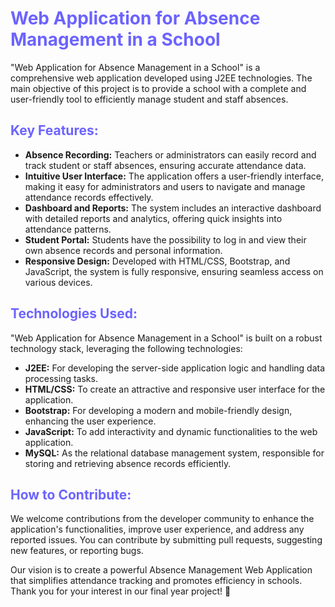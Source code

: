 <h1 style="color:#6c63ff;"> Web Application for Absence Management in a School</h1>

<p>
    "Web Application for Absence Management in a School" is a comprehensive web application developed using J2EE technologies. The main objective of this project is to provide a school with a complete and user-friendly tool to efficiently manage student and staff absences.
</p>

<h2 style="color:#6c63ff;">Key Features:</h2>
<ul>
    <li><strong>Absence Recording:</strong> Teachers or administrators can easily record and track student or staff absences, ensuring accurate attendance data.</li>
    <li><strong>Intuitive User Interface:</strong> The application offers a user-friendly interface, making it easy for administrators and users to navigate and manage attendance records effectively.</li>
    <li><strong>Dashboard and Reports:</strong> The system includes an interactive dashboard with detailed reports and analytics, offering quick insights into attendance patterns.</li>
    <li><strong>Student Portal:</strong> Students have the possibility to log in and view their own absence records and personal information.</li>
    <li><strong>Responsive Design:</strong> Developed with HTML/CSS, Bootstrap, and JavaScript, the system is fully responsive, ensuring seamless access on various devices.</li>
</ul>

<h2 style="color:#6c63ff;">Technologies Used:</h2>
<p>
     "Web Application for Absence Management in a School" is built on a robust technology stack, leveraging the following technologies:
</p>
<ul>
    <li><strong>J2EE:</strong> For developing the server-side application logic and handling data processing tasks.</li>
    <li><strong>HTML/CSS:</strong> To create an attractive and responsive user interface for the application.</li>
    <li><strong>Bootstrap:</strong> For developing a modern and mobile-friendly design, enhancing the user experience.</li>
    <li><strong>JavaScript:</strong> To add interactivity and dynamic functionalities to the web application.</li>
    <li><strong>MySQL:</strong> As the relational database management system, responsible for storing and retrieving absence records efficiently.</li>
</ul>

<h2 style="color:#6c63ff;">How to Contribute:</h2>
<p>
    We welcome contributions from the developer community to enhance the application's functionalities, improve user experience, and address any reported issues. You can contribute by submitting pull requests, suggesting new features, or reporting bugs.
</p>

<p>
    Our vision is to create a powerful Absence Management Web Application that simplifies attendance tracking and promotes efficiency in schools. Thank you for your interest in our final year project! 📝
</p>
